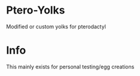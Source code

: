 # Ptero-Yolks
Modified or custom yolks for pterodactyl

# Info
This mainly exists for personal testing/egg creations

